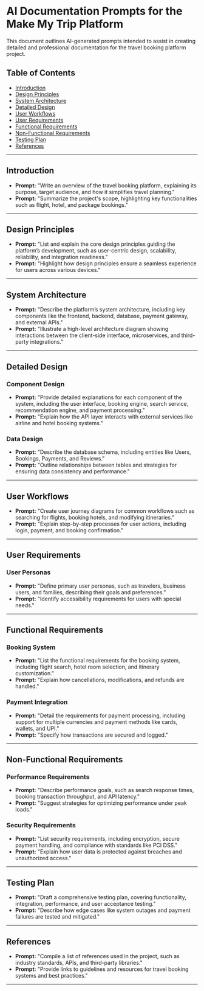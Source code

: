 # AI Documentation Prompts for the Make My Trip Platform

This document outlines AI-generated prompts intended to assist in creating detailed and professional documentation for the travel booking platform project.

## Table of Contents

- [Introduction](#introduction)
- [Design Principles](#design-principles)
- [System Architecture](#system-architecture)
- [Detailed Design](#detailed-design)
- [User Workflows](#user-workflows)
- [User Requirements](#user-requirements)
- [Functional Requirements](#functional-requirements)
- [Non-Functional Requirements](#non-functional-requirements)
- [Testing Plan](#testing-plan)
- [References](#references)

---

## Introduction

- **Prompt:** "Write an overview of the travel booking platform, explaining its purpose, target audience, and how it simplifies travel planning."
- **Prompt:** "Summarize the project's scope, highlighting key functionalities such as flight, hotel, and package bookings."

---

## Design Principles

- **Prompt:** "List and explain the core design principles guiding the platform’s development, such as user-centric design, scalability, reliability, and integration readiness."
- **Prompt:** "Highlight how design principles ensure a seamless experience for users across various devices."

---

## System Architecture

- **Prompt:** "Describe the platform’s system architecture, including key components like the frontend, backend, database, payment gateway, and external APIs."
- **Prompt:** "Illustrate a high-level architecture diagram showing interactions between the client-side interface, microservices, and third-party integrations."

---

## Detailed Design

### Component Design

- **Prompt:** "Provide detailed explanations for each component of the system, including the user interface, booking engine, search service, recommendation engine, and payment processing."
- **Prompt:** "Explain how the API layer interacts with external services like airline and hotel booking systems."

### Data Design

- **Prompt:** "Describe the database schema, including entities like Users, Bookings, Payments, and Reviews."
- **Prompt:** "Outline relationships between tables and strategies for ensuring data consistency and performance."

---

## User Workflows

- **Prompt:** "Create user journey diagrams for common workflows such as searching for flights, booking hotels, and modifying itineraries."
- **Prompt:** "Explain step-by-step processes for user actions, including login, payment, and booking confirmation."

---

## User Requirements

### User Personas

- **Prompt:** "Define primary user personas, such as travelers, business users, and families, describing their goals and preferences."
- **Prompt:** "Identify accessibility requirements for users with special needs."

---

## Functional Requirements

### Booking System

- **Prompt:** "List the functional requirements for the booking system, including flight search, hotel room selection, and itinerary customization."
- **Prompt:** "Explain how cancellations, modifications, and refunds are handled."

### Payment Integration

- **Prompt:** "Detail the requirements for payment processing, including support for multiple currencies and payment methods like cards, wallets, and UPI."
- **Prompt:** "Specify how transactions are secured and logged."

---

## Non-Functional Requirements

### Performance Requirements

- **Prompt:** "Describe performance goals, such as search response times, booking transaction throughput, and API latency."
- **Prompt:** "Suggest strategies for optimizing performance under peak loads."

### Security Requirements

- **Prompt:** "List security requirements, including encryption, secure payment handling, and compliance with standards like PCI DSS."
- **Prompt:** "Explain how user data is protected against breaches and unauthorized access."

---

## Testing Plan

- **Prompt:** "Draft a comprehensive testing plan, covering functionality, integration, performance, and user acceptance testing."
- **Prompt:** "Describe how edge cases like system outages and payment failures are tested and mitigated."

---

## References

- **Prompt:** "Compile a list of references used in the project, such as industry standards, APIs, and third-party libraries."
- **Prompt:** "Provide links to guidelines and resources for travel booking systems and best practices."

---

